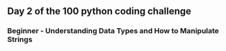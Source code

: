 ## Day 2 of the 100 python coding challenge

### Beginner - Understanding Data Types and How to Manipulate Strings